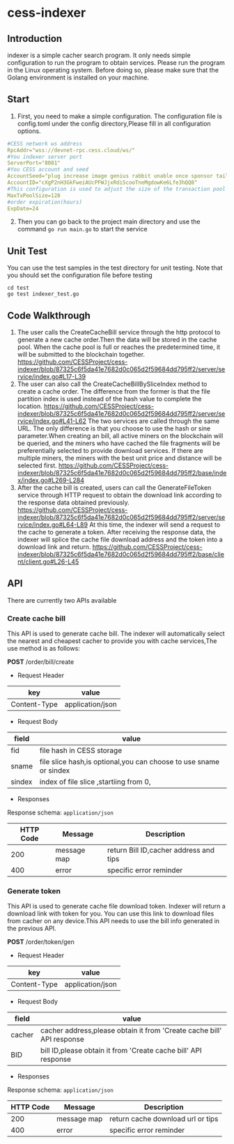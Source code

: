 # cess-indexer
## Introduction
indexer is a simple cacher search program. It only needs simple configuration to run the program to obtain services. Please run the program in the Linux operating system. Before doing so, please make sure that the Golang environment is installed on your machine.
## Start
1. First, you need to make a simple configuration. The configuration file is config.toml under the config directory,Please fill in all configuration options.
```yaml
#CESS network ws address
RpcAddr="wss://devnet-rpc.cess.cloud/ws/"
#You indexer server port
ServerPort="8081"
#You CESS account and seed
AccountSeed="plug increase image genius rabbit unable once sponsor tail castle wet fan"
AccountID="cXgP2nH3GkFweiAUcPFWJjxRdiScooTneMgdowKe6Lfe3hQQ8"
#This configuration is used to adjust the size of the transaction pool
MaxTxPoolSize=128
#order expiration(hours)
ExpDate=24
```
2. Then you can go back to the project main directory and use the command `go run main.go` to start the service
## Unit Test
You can use the test samples in the test directory for unit testing. Note that you should set the configuration file before testing
```shell
cd test
go test indexer_test.go
```
## Code Walkthrough
1. The user calls the CreateCacheBill service through the http protocol to generate a new cache order.Then the data will be stored in the cache pool. When the cache pool is full or reaches the predetermined time, it will be submitted to the blockchain together.
https://github.com/CESSProject/cess-indexer/blob/87325c6f5da41e7682d0c065d2f59684dd795ff2/server/service/index.go#L17-L39
2. The user can also call the CreateCacheBillBySliceIndex method to create a cache order. The difference from the former is that the file partition index is used instead of the hash value to complete the location.
https://github.com/CESSProject/cess-indexer/blob/87325c6f5da41e7682d0c065d2f59684dd795ff2/server/service/index.go#L41-L62
The two services are called through the same URL. The only difference is that you choose to use the hash or sine parameter.When creating an bill, all active miners on the blockchain will be queried, and the miners who have cached the file fragments will be preferentially selected to provide download services. If there are multiple miners, the miners with the best unit price and distance will be selected first.
https://github.com/CESSProject/cess-indexer/blob/87325c6f5da41e7682d0c065d2f59684dd795ff2/base/index/index.go#L269-L284
3. After the cache bill is created, users can call the GenerateFileToken service through HTTP request to obtain the download link according to the response data obtained previously.
https://github.com/CESSProject/cess-indexer/blob/87325c6f5da41e7682d0c065d2f59684dd795ff2/server/service/index.go#L64-L89
At this time, the indexer will send a request to the cache to generate a token. After receiving the response data, the indexer will splice the cache file download address and the token into a download link and return.
https://github.com/CESSProject/cess-indexer/blob/87325c6f5da41e7682d0c065d2f59684dd795ff2/base/client/client.go#L26-L45

## API

There are currently two APIs available

### Create cache bill

This API is used to generate cache bill. The indexer will automatically select the nearest and cheapest cacher to provide you with cache services,The use method is as follows:

**POST** /order/bill/create

- Request Header

| key          | value            |
| ------------ | ---------------- |
| Content-Type | application/json |

- Request Body

| field  | value                                                        |
| ------ | ------------------------------------------------------------ |
| fid    | file hash in CESS storage                                    |
| sname  | file slice hash,is optional,you can choose to use sname or sindex |
| sindex | index of file slice ,startiing from 0,                       |

- Responses

Response schema: `application/json`

| HTTP Code | Message     | Description                            |
| --------- | ----------- | -------------------------------------- |
| 200       | message map | return Bill ID,cacher address and tips |
| 400       | error       | specific error reminder                |

### Generate token

This API is used to generate cache file download token. Indexer will return a download link with token for you. You can use this link to download files from cacher on any device.This API needs to use the bill info generated in the previous API.

**POST** /order/token/gen

- Request Header

| key          | value            |
| ------------ | ---------------- |
| Content-Type | application/json |

- Request Body

| field  | value                                                        |
| ------ | ------------------------------------------------------------ |
| cacher | cacher address,please obtain it from 'Create cache bill' API response |
| BID    | bill ID,please obtain it from 'Create cache bill' API response |

- Responses

Response schema: `application/json`

| HTTP Code | Message     | Description                       |
| --------- | ----------- | --------------------------------- |
| 200       | message map | return cache download url or tips |
| 400       | error       | specific error reminder           |
